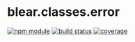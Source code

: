# blear.classes.error

[![npm module][npm-img]][npm-url]
[![build status][travis-img]][travis-url]
[![coverage][coveralls-img]][coveralls-url]

[travis-img]: https://img.shields.io/travis/blearjs/blear.classes.error/master.svg?style=flat-square
[travis-url]: https://travis-ci.org/blearjs/blear.classes.error

[npm-img]: https://img.shields.io/npm/v/blear.classes.error.svg?style=flat-square
[npm-url]: https://www.npmjs.com/package/blear.classes.error

[coveralls-img]: https://img.shields.io/coveralls/blearjs/blear.classes.error/master.svg?style=flat-square
[coveralls-url]: https://coveralls.io/github/blearjs/blear.classes.error?branch=master

